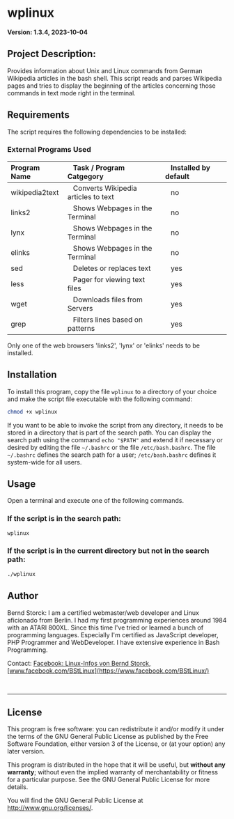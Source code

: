 # wplinux 

**Version: 1.3.4, 2023-10-04**

## Project Description:
Provides information about Unix and Linux commands from German Wikipedia articles in the bash shell. This script reads and parses Wikipedia pages and tries to display the beginning of the articles concerning those commands in text mode right in the terminal.

## Requirements

The script requires the following dependencies to be installed:

### External Programs Used

| Program Name   | &nbsp;&nbsp;&nbsp;Task / Program Catgegory           | &nbsp;&nbsp;&nbsp;Installed by default|
|:---------------|:-----------------------------------------------------|:--------------------------------------|
| wikipedia2text | &nbsp;&nbsp;&nbsp;Converts Wikipedia articles to text| &nbsp;&nbsp;&nbsp;no                  |
| links2         | &nbsp;&nbsp;&nbsp;Shows Webpages in the Terminal     | &nbsp;&nbsp;&nbsp;no                  |
| lynx           | &nbsp;&nbsp;&nbsp;Shows Webpages in the Terminal     | &nbsp;&nbsp;&nbsp;no                  |
| elinks         | &nbsp;&nbsp;&nbsp;Shows Webpages in the Terminal     | &nbsp;&nbsp;&nbsp;no                  |
| sed            | &nbsp;&nbsp;&nbsp;Deletes or replaces text           | &nbsp;&nbsp;&nbsp;yes                 |
| less           | &nbsp;&nbsp;&nbsp;Pager for viewing text files       | &nbsp;&nbsp;&nbsp;yes                 |
| wget           | &nbsp;&nbsp;&nbsp;Downloads files from Servers       | &nbsp;&nbsp;&nbsp;yes                 |
| grep           | &nbsp;&nbsp;&nbsp;Filters lines based on patterns    | &nbsp;&nbsp;&nbsp;yes                 |

Only one of the web browsers 'links2', 'lynx' or 'elinks' needs to be installed.

## Installation

To install this program, copy the file `wplinux` to a directory of your choice and make the script file executable with the following command:

```bash
chmod +x wplinux
```

If you want to be able to invoke the script from any directory, it needs to be stored in a directory that is part of the search path. You can display the search path using the command `echo "$PATH"` and extend it if necessary or desired by editing the file `~/.bashrc` or the file `/etc/bash.bashrc`. The file `~/.bashrc` defines the search path for a user; `/etc/bash.bashrc` defines it system-wide for all users.

## Usage

Open a terminal and execute one of the following commands.

### If the script is in the search path:

```bash
wplinux
```

### If the script is in the current directory but not in the search path:

```bash
./wplinux
```

## Author

Bernd Storck: I am a certified webmaster/web developer and Linux aficionado from Berlin. I had my first programming experiences around 1984 with an ATARI 800XL. Since this time I've tried or learned a bunch of programming languages. Especially I'm certified as JavaScript developer, PHP Programmer and WebDeveloper. I have extensive experience in Bash Programming.

Contact: [Facebook: Linux-Infos von Bernd Storck](https://www.facebook.com/BStLinux/), [www.facebook.com/BStLinux](https://www.facebook.com/BStLinux/)

&nbsp;

---

## License

This program is free software: you can redistribute it and/or modify it under the terms of the GNU General Public License as published by the Free Software Foundation, either version 3 of the License, or (at your option) any later version.

This program is distributed in the hope that it will be useful, but **without any warranty**; without even the implied warranty of merchantability or fitness for a particular purpose. See the GNU General Public License for more details.

You will find the GNU General Public License at <http://www.gnu.org/licenses/>.
